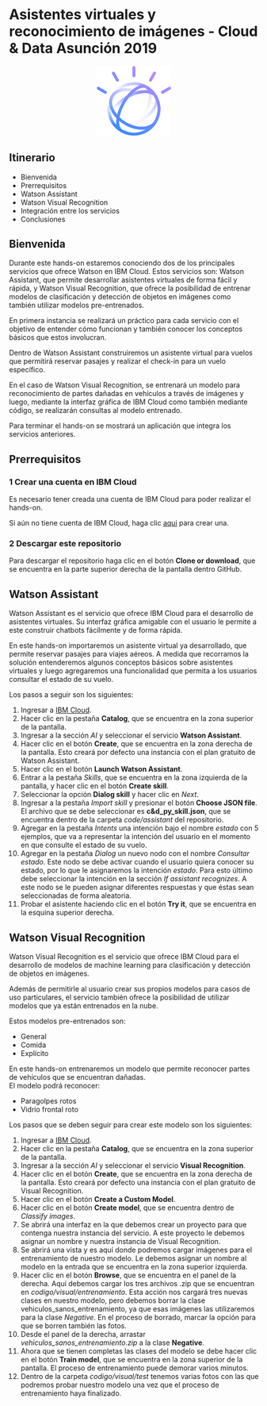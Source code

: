 # Asistentes virtuales y reconocimiento de imágenes - Cloud & Data Asunción 2019

<p align="center">
  <img src="recursos/watson.png" width="150" length="200">
</p>

## Itinerario

* Bienvenida
* Prerrequisitos
* Watson Assistant
* Watson Visual Recognition
* Integración entre los servicios
* Conclusiones

## Bienvenida

Durante este hands-on estaremos conociendo dos de los principales servicios que ofrece Watson en IBM Cloud. Estos servicios son: Watson Assistant, que permite desarrollar asistentes virtuales de forma fácil y rápida, y Watson Visual Recognition, que ofrece la posibilidad de entrenar modelos de clasificación y detección de objetos en imágenes como también utilizar modelos pre-entrenados.

En primera instancia se realizará un práctico para cada servicio con el objetivo de entender cómo funcionan y también conocer los conceptos básicos que estos involucran. 

Dentro de Watson Assistant construiremos un asistente virtual para vuelos que permitirá reservar pasajes y realizar el check-in para un vuelo específico. 

En el caso de Watson Visual Recognition, se entrenará un modelo para reconocimiento de partes dañadas en vehículos a través de imágenes y luego, mediante la interfaz gráfica de IBM Cloud como también mediante código, se realizarán consultas al modelo entrenado.

Para terminar el hands-on se mostrará un aplicación que integra los servicios anteriores.

## Prerrequisitos 


### 1 Crear una cuenta en IBM Cloud

Es necesario tener creada una cuenta de IBM Cloud para poder realizar el hands-on.

Si aún no tiene cuenta de IBM Cloud, haga clic [aqui](https://ibm.biz/CD-PY19) para crear una. 

### 2 Descargar este repositorio

Para descargar el repositorio haga clic en el botón **Clone or download**, que se encuentra en la parte superior derecha de la pantalla dentro GitHub.

## Watson Assistant

Watson Assistant es el servicio que ofrece IBM Cloud para el desarrollo de asistentes virtuales. Su interfaz gráfica amigable con el usuario le permite a este construir chatbots fácilmente y de forma rápida.

En este hands-on importaremos un asistente virtual ya desarrollado, que permite reservar pasajes para viajes aéreos. A medida que recorramos la solución entenderemos algunos conceptos básicos sobre asistentes virtuales y luego agregaremos una funcionalidad que permita a los usuarios consultar el estado de su vuelo.

Los pasos a seguir son los siguientes:

1. Ingresar a [IBM Cloud](https://cloud.ibm.com/login).
2. Hacer clic en la pestaña **Catalog**, que se encuentra en la zona superior de la pantalla.
3. Ingresar a la sección *AI* y seleccionar el servicio **Watson Assistant**.
4. Hacer clic en el botón **Create**, que se encuentra en la zona derecha de la pantalla. Esto creará por defecto una instancia con el plan gratuito de Watson Assistant.
5. Hacer clic en el botón **Launch Watson Assistant**.
6. Entrar a la pestaña *Skills*, que se encuentra en la zona izquierda de la pantalla, y hacer clic en el botón **Create skill**.
7. Seleccionar la opción **Dialog skill** y hacer clic en *Next*.
8. Ingresar a la pestaña *Import skill*	y presionar el botón **Choose JSON file**. El archivo que se debe seleccionar es **c&d_py_skill.json**, que se encuentra dentro de la carpeta *code/assistant* del repositorio.
9. Agregar en la pestaña *Intents* una intención bajo el nombre *estado* con 5 ejemplos, que va a representar la intención del usuario en el momento en que consulte el estado de su vuelo.
10. Agregar en la pestaña *Dialog* un nuevo nodo con el nombre *Consultar estado*. Este nodo se debe activar cuando el usuario quiera conocer su estado, por lo que le asignaremos la intención *estado*. Para esto último debe seleccionar la intención en la sección *If assistant recognizes*. A este nodo se le pueden asignar diferentes respuestas y que éstas sean seleccionadas de forma aleatoria. 
11. Probar el asistente haciendo clic en el botón **Try it**, que se encuentra en la esquina superior derecha. 

## Watson Visual Recognition

Watson Visual Recognition es el servicio que ofrece IBM Cloud para el desarrollo de modelos de machine learning para clasificación y detección de objetos en imágenes. 

Además de permitirle al usuario crear sus propios modelos para casos de uso particulares, el servicio también ofrece la posibilidad de utilizar modelos que ya están entrenados en la nube. 

Estos modelos pre-entrenados son:

* General
* Comida
* Explícito

En este hands-on entrenaremos un modelo que permite reconocer partes de vehículos que se encuentran dañadas.\
El modelo podrá reconocer:

* Paragolpes rotos
* Vidrio frontal roto

Los pasos que se deben seguir para crear este modelo son los siguientes:

1. Ingresar a [IBM Cloud](https://cloud.ibm.com/login).
2. Hacer clic en la pestaña **Catalog**, que se encuentra en la zona superior de la pantalla.
3. Ingresar a la sección *AI* y seleccionar el servicio **Visual Recognition**.
4. Hacer clic en el botón **Create**, que se encuentra en la zona derecha de la pantalla. Esto creará por defecto una instancia con el plan gratuito de Visual Recognition.
5. Hacer clic en el botón **Create a Custom Model**.
6. Hacer clic en el botón **Create model**, que se encuentra dentro de *Classify images*. 
7. Se abrirá una interfaz en la que debemos crear un proyecto para que contenga nuestra instancia del servicio. A este proyecto le debemos asignar un nombre y nuestra instancia de Visual Recognition.
8. Se abrirá una vista y es aquí donde podremos cargar imágenes para el entrenamiento de nuestro modelo. Le debemos asignar un nombre al modelo en la entrada que se encuentra en la zona superior izquierda.
9. Hacer clic en el botón **Browse**, que se encuentra en el panel de la derecha. Aquí debemos cargar los tres archivos .zip que se encuentran en *codigo/visual/entrenamiento*. Esta acción nos cargará tres nuevas clases en nuestro modelo, pero debemos borrar la clase vehiculos_sanos_entrenamiento, ya que esas imágenes las utilizaremos para la clase *Negative*. En el proceso de borrado, marcar la opción para que se borren también las fotos.
10. Desde el panel de la derecha, arrastar *vehiculos_sanos_entrenamiento.zip* a la clase **Negative**.
11. Ahora que se tienen completas las clases del modelo se debe hacer clic en el botón **Train model**, que se encuentra en la zona superior de la pantalla. El proceso de entrenamiento puede demorar varios minutos.
12. Dentro de la carpeta *codigo/visual/test* tenemos varias fotos con las que podremos probar nuestro modelo una vez que el proceso de entrenamiento haya finalizado.
